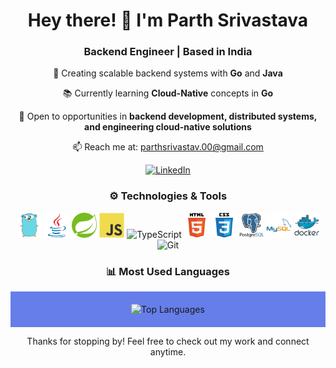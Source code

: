 <!-- Personalized Introduction -->
<h1 align="center">Hey there! 👋 I'm Parth Srivastava</h1>
<h3 align="center">Backend Engineer | Based in India</h3>

<!-- Brief Bio -->
<p align="center">🚀 Creating scalable backend systems with <strong>Go</strong> and <strong>Java</strong></p>
<p align="center">📚 Currently learning <strong>Cloud-Native</strong> concepts in <strong>Go</strong>
<p align="center">💬 Open to opportunities in <strong>backend development, distributed systems, and engineering cloud-native solutions</strong></p>

<!-- Contact Section -->
<p align="center">
  📫 Reach me at: <a href="mailto:parthsrivastav.00@gmail.com">parthsrivastav.00@gmail.com</a>
</p>

<!-- Social Links -->
<p align="center">
  <a href="https://linkedin.com/in/srivastavcodes/" target="_blank">
    <img src="https://raw.githubusercontent.com/rahuldkjain/github-profile-readme-generator/master/src/images/icons/Social/linked-in-alt.svg" alt="LinkedIn" height="30" width="40" />
  </a>
</p>

<!-- Tech Stack -->
<h3 align="center">⚙️ Technologies & Tools</h3>
<p align="center">
  <!-- Languages -->
  <img src="https://raw.githubusercontent.com/devicons/devicon/master/icons/go/go-original.svg" alt="Go" width="40" height="40"/>
  <img src="https://raw.githubusercontent.com/devicons/devicon/master/icons/java/java-original.svg" alt="Java" width="40" height="40"/>
  <img src="https://raw.githubusercontent.com/devicons/devicon/master/icons/spring/spring-original.svg" alt="Java" width="40" height="40"/>
  <img src="https://raw.githubusercontent.com/devicons/devicon/master/icons/javascript/javascript-original.svg" alt="JavaScript" width="40" height="40"/>
  <img src="https://www.vectorlogo.zone/logos/typescriptlang/typescriptlang-icon.svg" alt="TypeScript" width="40" height="40"/>

  <!-- Web -->
  <img src="https://raw.githubusercontent.com/devicons/devicon/master/icons/html5/html5-original-wordmark.svg" alt="HTML5" width="40" height="40"/>
  <img src="https://raw.githubusercontent.com/devicons/devicon/master/icons/css3/css3-original-wordmark.svg" alt="CSS3" width="40" height="40"/>

  <!-- Databases -->
  <img src="https://raw.githubusercontent.com/devicons/devicon/master/icons/postgresql/postgresql-original-wordmark.svg" alt="PostgreSQL" width="40" height="40"/>
  <img src="https://raw.githubusercontent.com/devicons/devicon/master/icons/mysql/mysql-original-wordmark.svg" alt="MongoDB" width="40" height="40"/>

  <!-- Dev Tools -->
  <img src="https://raw.githubusercontent.com/devicons/devicon/master/icons/docker/docker-original-wordmark.svg" alt="Docker" width="40" height="40"/>
  <img src="https://www.vectorlogo.zone/logos/git-scm/git-scm-icon.svg" alt="Git" width="40" height="40"/>
</p>

<!-- Language Stats -->
<h3 align="center">📊 Most Used Languages</h3>
<p align="center" style="background: #667eea; padding: 20px;">
  <img src="https://github-readme-stats.vercel.app/api/top-langs/?username=srivastavcodes&layout=compact&bg_color=667eea&title_color=ffffff&text_color=ffffff" alt="Top Languages">
</p>

<!-- Footer -->
<p align="center">Thanks for stopping by! Feel free to check out my work and connect anytime.</p>
